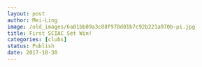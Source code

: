 ```yaml
---
layout: post
author: Mei-Ling
image: /old_images/6a01bb09a3c88f970d01b7c92b221a970b-pi.jpg
title: First SCIAC Set Win!
categories: [clubs]
status: Publish
date: 2017-10-30
---
```



